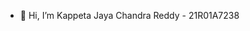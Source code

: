 - 👋 Hi, I’m Kappeta Jaya Chandra Reddy - 21R01A7238


<!---
21r01a7238/21r01a7238 is a ✨ special ✨ repository because its `README.md` (this file) appears on your GitHub profile.
You can click the Preview link to take a look at your changes.
--->
